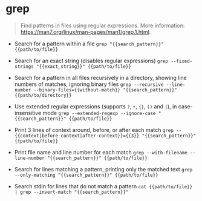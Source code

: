 # grep
> Find patterns in files using regular expressions.
> More information: <https://man7.org/linux/man-pages/man1/grep.1.html>.

- Search for a pattern within a file
`grep "{{search_pattern}}" {{path/to/file}}`

- Search for an exact string (disables regular expressions)
`grep --fixed-strings "{{exact_string}}" {{path/to/file}}`

- Search for a pattern in all files recursively in a directory, showing line numbers of matches, ignoring binary files
`grep --recursive --line-number --binary-files={{without-match}} "{{search_pattern}}" {{path/to/directory}}`

- Use extended regular expressions (supports `?`, `+`, `{}`, `()` and `|`), in case-insensitive mode
`grep --extended-regexp --ignore-case "{{search_pattern}}" {{path/to/file}}`

- Print 3 lines of context around, before, or after each match
`grep --{{context|before-context|after-context}}={{3}} "{{search_pattern}}" {{path/to/file}}`

- Print file name and line number for each match
`grep --with-filename --line-number "{{search_pattern}}" {{path/to/file}}`

- Search for lines matching a pattern, printing only the matched text
`grep --only-matching "{{search_pattern}}" {{path/to/file}}`

- Search stdin for lines that do not match a pattern
`cat {{path/to/file}} | grep --invert-match "{{search_pattern}}"`
